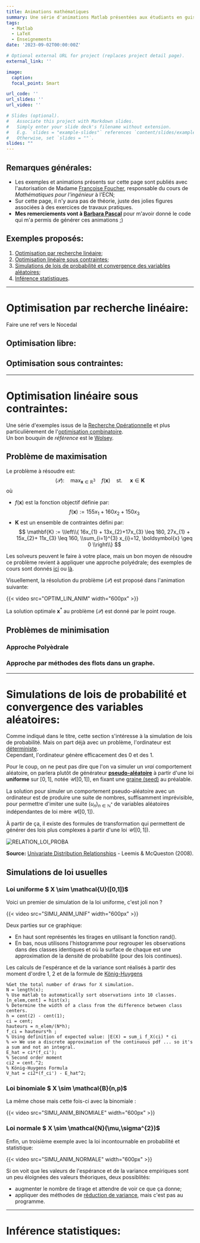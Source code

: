 ```yaml
---
title: Animations mathématiques 
summary: Une série d'animations Matlab présentées aux étudiants en guise d’introductions aux concepts et méthodes étudiés TP de Maths appliquées. 
tags:
  - Matlab
  - LaTeX
  - Enseignements
date: '2023-09-02T00:00:00Z'

# Optional external URL for project (replaces project detail page).
external_link: ''

image:
  caption:
  focal_point: Smart

url_code: ''
url_slides: ''
url_video: ''

# Slides (optional).
#   Associate this project with Markdown slides.
#   Simply enter your slide deck's filename without extension.
#   E.g. `slides = "example-slides"` references `content/slides/example-slides.md`.
#   Otherwise, set `slides = ""`.
slides: ""
---
```


## Remarques générales:
- Les exemples et animations présents sur cette page sont publiés avec l'autorisation de Madame [Françoise Foucher](https://www.ec-nantes.fr/version-francaise/annuaire/francoise-foucher), responsable du cours de *Mathématiques pour l'ingénieur* à l'ECN;
- Sur cette page, il n'y aura pas de théorie, juste des jolies figures associées à des exercices de travaux pratiques.
- **Mes remerciements vont à [Barbara Pascal](https://bpascal-fr.github.io/)** pour m'avoir donné le code qui m'a permis de générer ces animations ;)

## Exemples proposés: 

1. [Optimisation par recherche linéaire](#optim_rl); 
2. [Optimisation linéaire sous contraintes](#optim_lin);
3. [Simulations de lois de probabilité et convergence des variables aléatoires](#simu_proba);
4. [Inférence statistiques](#stat_inf). 

---
# Optimisation par recherche linéaire:  <a name="optim_rl"></a> 
Faire une ref vers le Nocedal 

## Optimisation libre:  <a name="optim_rl_wocstr"></a> 
## Optimisation sous contraintes: <a name="optim_rl_wicstr"></a> 
---
# Optimisation linéaire sous contraintes: <a name="optim_lin"></a> 
Une série d'exemples issus de la [Recherche Opérationnelle](https://fr.wikipedia.org/wiki/Recherche_op%C3%A9rationnelle) et plus particulièrement de l'[optimisation combinatoire](https://fr.wikipedia.org/wiki/Optimisation_combinatoire).   
Un bon bouquin de *référence* est le [Wolsey](https://www.google.fr/books/edition/Integer_Programming/w-P7DwAAQBAJ?hl=fr&gbpv=0). 

## Problème de maximisation 
Le problème à résoudre est: 
$$
  (\mathcal{P}): \quad \max_{\boldsymbol{x}\in \mathbb{R}^{3}  }\quad  f(\boldsymbol{x}) \quad \textrm{st. } \quad \boldsymbol{x} \in \mathbf{K}
$$ 
où 
- $f(\boldsymbol{x})$ est la fonction objectif définie par: 
$$
  f(\boldsymbol{x}) := 155x_{1} +160x_{2}+150x_{3}
$$
- $\mathbf{K}$ est un ensemble de contraintes défini par: 
$$
  \mathbf{K} := \\left\\{  16x_{1} + 13x_{2}+17x_{3} \leq 180, 27x_{1} + 15x_{2}+ 11x_{3} \leq 160, \\sum_{i=1}^{3} x_{i}=12, \boldsymbol{x} \geq 0 \\right\\}
$$

Les solveurs peuvent le faire à votre place, mais un bon moyen de résoudre ce problème revient à appliquer une approche polyédrale; des exemples de cours sont donnés [ici](https://www.lamsade.dauphine.fr/~poc/jpoc9/Chapitre-Polyedres.pdf) ou [là](https://www.andrew.cmu.edu/user/gc0v/webpub/IPsurveyAussois-11-08.pdf).   

Visuellement, la résolution du problème $(\mathcal{P})$ est proposé dans l'animation suivante: 

{{< video src="OPTIM_LIN_ANIM" width="600px" >}}

La solution optimale $\boldsymbol{x}^{*}$ au problème $(\mathcal{P})$ est donné par le point rouge.

## Problèmes de minimisation 
### Approche Polyèdrale
### Approche par méthodes des flots dans un graphe. 
---
# Simulations de lois de probabilité et convergence des variables aléatoires: <a name="simu_proba"></a> 
Comme indiqué dans le titre, cette section s'intéresse à la simulation de lois de probabilité. Mais on part déjà avec un problème, l'ordinateur est [déterministe](https://fr.wikipedia.org/wiki/Algorithme_d%C3%A9terministe).   
Cependant, l'ordinateur génère efficacement des $0$ et des $1$.   

Pour le coup, on ne peut pas dire que l'on va simuler un *vrai* comportement aléatoire, on parlera plutôt de générateur [**pseudo-aléatoire**](https://fr.wikipedia.org/wiki/Pseudo-al%C3%A9atoire) à partir d'une loi **uniforme** sur $[0,1]$, notée $\mathcal{U}([0,1])$, en fixant une [graine (seed)](https://fr.wikipedia.org/wiki/Graine_al%C3%A9atoire) au préalable.  

La solution pour simuler un comportement pseudo-aléatoire avec un ordinateur est de produire une suite de nombres, suffisamment imprévisible, pour permettre d'imiter une suite $(u_{n})_{n\in \mathbb{N}^{*}}$ de variables aléatoires indépendantes de loi mère $\mathcal{U}([0,1])$. 

À partir de ça, il existe des formules de transformation qui permettent de générer des lois plus complexes à partir d'une loi $\mathcal{U}([0,1])$.


![RELATION_LOI_PROBA](RELATION_LOI_PROBA.jpg )

**Source:** [Univariate Distribution Relationships](https://www.tandfonline.com/doi/abs/10.1198/000313008X270448) - Leemis & McQueston (2008).

## Simulations de loi usuelles   
### Loi uniforme $ X \sim \mathcal{U}([0,1])$
Voici un premier de simulation de la loi uniforme, c'est joli non ? 

{{< video src="SIMU_ANIM_UNIF" width="600px" >}}

Deux parties sur ce graphique:
- En haut sont représentés les tirages en utilisant la fonction rand().
- En bas, nous utilisons l'histogramme pour regrouper les observations dans des classes identiques et où la surface de chaque est une approximation de la densité de probabilité (pour des lois continues).

Les calculs de l'espérance et de la variance sont réalisés à partir des moment d'ordre 1, 2 et de la formule de [König-Huygens](https://fr.wikipedia.org/wiki/Th%C3%A9or%C3%A8me_de_K%C3%B6nig-Huygens)

```
%Get the total number of draws for X simulation.
N = length(x);
% Use matlab to automatically sort observations into 10 classes.
[n_elem,cent] = hist(x);
% Determine the width of a class from the difference between class centers.
h = cent(2) - cent(1); 
ci = cent;
hauteurs = n_elem/(N*h);
f_ci = hauteurs*h ;
% Using definition of expected value: |E(X) = sum_i f_X(ci) * ci
% => We use a discrete approximation of the continuous pdf ... so it's a sum and not an integral.
E_hat = ci*(f_ci');
% Second order moment
ci2 = cent.^2;
% König-Huygens Formula
V_hat = ci2*(f_ci') - E_hat^2;
```

### Loi binomiale $ X \sim \mathcal{B}(n,p)$
La même chose mais cette fois-ci avec la binomiale :

{{< video src="SIMU_ANIM_BINOMIALE" width="600px" >}}

### Loi normale $ X \sim \mathcal{N}(\mu,\sigma^{2})$
Enfin, un troisième exemple avec la loi incontournable en probabilité et statistique: 

{{< video src="SIMU_ANIM_NORMALE" width="600px" >}}

Si on voit que les valeurs de l'espérance et de la variance empiriques sont un peu éloignées des valeurs théoriques, deux possiblités: 
- augmenter le nombre de tirage et attendre de voir ce que ça donne; 
- appliquer des méthodes de [réduction de variance](https://fr.wikipedia.org/wiki/R%C3%A9duction_de_la_variance), mais c'est pas au programme.


---
# Inférence statistiques: <a name="stat_inf"></a> 

<!-- 
> Écrit à l'origine pour m'éviter de répéter constamment les mêmes conseils à mes étudiants, ce manuel a connu une diffusion assez large.   
> **Umberto Eco** - Comment écrire sa thèse (1977)

1. Le [Contexte](#contexte)
2. Le [Mantra](#mantra) puis le modèle [entrée](#entree)/[plat](#plat)/[dessert](#dessert)/[digestif](#digestif)
3. La [Moralité](#moralite)

---
# Contexte <a name="contexte"></a>
Initialement écrit pour les TP de CSOPT ([Datasim](https://www.ec-nantes.fr/formation/les-options-de-2e-et-3e-annee/option-donnees-analyse-traitement-et-applications-en-signal-et-image)), on se rend compte que ça sert à tout le monde. 

Ce n’est pas pour être embêtant mais pour vous préparer à l’écriture de vos rapports de stage, vos projets biblios, votre thèse … 
>  Que vous continuiez en thèse ou dans le monde de l’entreprise,  il est important de poser le contexte dans les écrits que vous produirez pour vos supérieurs, clients, directeurs de thèses …   
> dixit **Gwen.S** (2023)

---

# Mantra  <a name="mantra"></a>
Le « Mantra » principal est
<center> <i> On doit pouvoir lire un rapport sans avoir à se référer au sujet. </i></center>
</br>

**Pour faire simple:** Pour chaque question, faire

## Entrée, l’intro :  <a name="entree"></a>
Une phrase de contexte où vous dites ce que vous allez faire, prouver, montrer, … On évite **au maximum** de faire appel au numéro des questions dans le sujet afin d'être cohérent avec le mantra *ie.* on évite:
```
1.a: la réponse est ...
...
2.f: on trouve x=9
...
42.z: ça converge.  
```
## Plat, le développement :  <a name="plat"></a>

- **Si question mathématique :** de la rigueur ie. hypothèses (ou l’endroit d’où vous partez) , résultats de cours utilisés, étapes de calculs (pas besoin de tout mettre si les opérations sont triviales), … 

Pensez au [LaTeX](https://en.wikipedia.org/wiki/LaTeX) pour la rédaction de vos documents avec un éditeur type [Overleaf](https://www.overleaf.com/) si vous rendez un CR à plusieurs.
- **Si tableau synthèse :** Tout est dans le titre de cette section, c’est censé être une synthèse … ne pas hésiter à mettre en valeur (avec du gras ou de la couleur) les résultats que vous jugez utiles, pertinents. Par exemple, le code LaTeX: 
```
\begin{table}[H]
\centering
\begin{tabular}{c|c|c|c|}
\cline{2-4}
\textbf{} & \textbf{Méthode 1} & \textbf{Methode 2} & \textbf{Méthode 3} \\ \hline
\multicolumn{1}{|c|}{\textbf{$\hat{x}$}} & $(.,.)^{\intercal}$ & $(.,.)^{\intercal}$ & $(.,.)^{\intercal}$ \\ \hline
\multicolumn{1}{|c|}{\textbf{$\hat{z} := f(\hat{x})$}} & 0 & \textcolor{blue}{$\infty$} & $\ln (3)$ \\ \hline
\multicolumn{1}{|c|}{Nb d'itérations} & $666$ & $24$ & $\begingroup \color{red}{4} \endgroup 2$ \\ \hline
\multicolumn{1}{|c|}{Nature de $\hat{x}$} & \textcolor{magenta}{$\min$ local} & $\max$ local & point col \\ \hline
\end{tabular}
\caption{Données obtenues avec $x_{0} = (\dots)^{\intercal} \in \mathbb{R}^{n}$ avec $\rho = \dots$ et un nombre d'itération maximal $\text{iter}_{\max} = \dots$ }
\label{tab:dummy_tab}
\end{table}
```
permet d'obtenir le tableau suivant: 

![Exemple d'un joli tableau](ex_dummy_tab.png)

Et on discute les résultats obtenus ;).

*Tip pour se simplifier la vie avec les tableaux latex:* 
Créez vos tableaux dans un tableur et mettez en forme avec [Table generator](https://www.tablesgenerator.com/)

- **Si on vous demande de tracer un truc :**
#### Protocole de la jolie figure (en Matlab, mais généralisable à d'autres langages ):
```
figure ; hold on ; 
[box on ; grid on] ; // […] signifie optionnel.  
// Vos données à tracer (les couleurs sont importantes, 
// on doit voir directement ce que vous souhaitez montrer, 
// donc on va dans la doc de la fonction plot())
xlabel(‘’) ; ylabel(‘’) ; title(‘’) ; 
// et sgtitle(‘’) si vous avez décidé de faire des subplot() cf la doc.
legend(‘’) ; // idem, regardez la doc.
```
#### Tips pour des figures propres :
- allez voir dans les docs le ‘Interpreter’,’latex’
- gagnez du temps dans la création de la légende avec matlab :
```
p1 = plot(…,‘Displayname’, "bla") ;
p2 = plot(…,‘Displayname’, "blo") ;
// [...]
legend([p1,p2],…) ;  
```
#### Un exemple de jolie figure - Cours de B.Pascal Datasim/CSOPT
Pour les curieux, le cours de B.Pascal [Nonsmooth convex optimization](https://bpascal-fr.github.io/teaching/).

![Exemple d'une *jolie figure* : Prox de la norme $\ell_{1}$](ex_norm_l1.png)
Le code Matlab correspondant (possible de faire la même chose avec Python ou Julia): 
```
x = linspace(-10,10,1000);
figure; 
  sgtitle("$\ell_{1}$ norm",'Interpreter','latex','FontSize',20)
  subplot(1,2,1)
    hold on; box on; grid minor;
    plot(x,abs(x),'b','LineWidth',2);
    yline(0,'k--'); xline(0,'k--');
    ylim([-1,max(x)]);
    xlabel('$x$','Interpreter','latex','FontSize',12); 
    ylabel('$y$','Interpreter','latex','Rotation',0,'FontSize',12);    
    title("$f:x \mapsto |x|$",'Interpreter','latex','FontSize',16);
  subplot(1,2,2)
    hold on; box on; grid minor; 
    gamma = 1;  p = prox_l1(x,gamma);
    p1 = plot(x,p,'-','LineWidth',2,'Displayname',"$\gamma="+num2str(gamma)+"$",'Color','#7E2F8E');
    gamma = 2;  p = prox_l1(x,gamma);
    p2 = plot(x,p,'--','LineWidth',2,'Displayname',"$\gamma="+num2str(gamma)+"$",'Color','#EDB120');
    gamma = 3.5;  p = prox_l1(x,gamma);
    p3 = plot(x,p,':','LineWidth',2,'Displayname',"$\gamma="+num2str(gamma)+"$",'Color','#A2142F');
    yline(0,'k--'); xline(0,'k--');
    xlabel('$x$','Interpreter','latex','FontSize',12);
    ylabel('$y$','Interpreter','latex','Rotation',0,'FontSize',12);
    title("prox$_{\gamma \|\cdot\|_{1}}(x)$",'Interpreter','latex','FontSize',16)
    legend([p1,p2,p3],'Location','best','FontSize',16,'Interpreter','latex'); legend boxoff
```

#### Pour aller plus loin: 
On peut faire de chouettes figures et animations avec Matlab: 
- un exemple avec le code [Ariane](https://gitlab.com/mlatif/tep3g-ariane) pour le calcul de la matrice système en imagerie Compton:
  - Ariane dans le plan:
![Ariane dans le plan](mantra_ex1.png)
  - Ariane dans l'espace:
![Ariane dans l'espace](mantra_ex2.png)

- un exemple d'application d'une méthode Monte Carlo pour l'approximation de $\pi$ par *Pluie aléatoire*: 
{{< video src="Pi_convergence" width="600px" >}}
*cf.* Maths EI1/TP5, animation présentée aux étudiants.

## Dessert, la conclusion :  <a name="dessert"></a>
bon bah là, discutez la figure obtenue ou donnez le résultat mathématique obtenu, bref discutez et soyez critiques vis-à-vis de ce que vous présentez.

## Le digestif, les remarques générales:  <a name="digestif"></a>

Si on file la métaphore du restaurant : 
-	**Le menu:** c’est l’introduction générale du TP, ce que l’on va étudier dans ce rapport de TP. Même si cela suppose faire des paraphrases du sujet, c’est toujours bien de faire comprendre au lecteur/correcteur/rapporteur l’endroit d’où il part **et** à quelle sauce il va être mangé. 
-	**L’addition:** c’est la conclusion générale du TP ; il faut donner les grandes lignes de l’étude qui a été réalisée durant le rapport, les idées et les conclusions. Pas besoin de trop de blabla si vous avez été efficaces dans les desserts de chaque question.  

---

# Moralité:  <a name="moralite"></a>
Moralité, maintenant que vous avez tout ça, nous serons intraitables sur les rapports que nous allons corriger et si vous avez des questions, n'hésitez pas à envoyer un [mail](mailto:mehdi.latif@ls2n.fr?subject=[mlatif.fr]%20Question%rédaction%20TP...) -->



